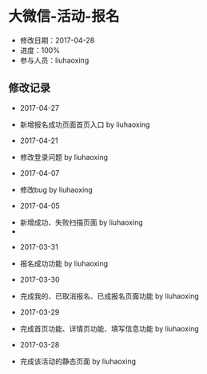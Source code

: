 # 大微信-活动-报名
- 修改日期：2017-04-28  
- 进度：100%  
- 参与人员：liuhaoxing 

## 修改记录
- 2017-04-27
* 新增报名成功页面首页入口 by liuhaoxing

- 2017-04-21
* 修改登录问题 by liuhaoxing

- 2017-04-07
* 修改bug by liuhaoxing

- 2017-04-05
* 新增成功、失败扫描页面 by liuhaoxing
* 
- 2017-03-31
* 报名成功功能 by liuhaoxing

- 2017-03-30
* 完成我的、已取消报名、已成报名页面功能 by liuhaoxing

- 2017-03-29
* 完成首页功能、详情页功能、填写信息功能 by liuhaoxing

- 2017-03-28
* 完成该活动的静态页面 by liuhaoxing

